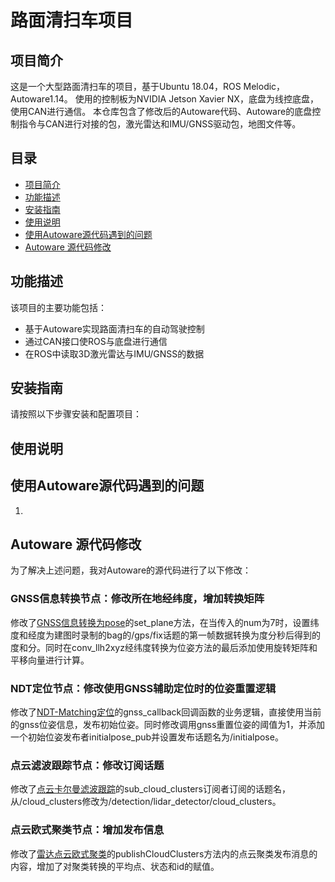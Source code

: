 # 路面清扫车项目

## 项目简介
这是一个大型路面清扫车的项目，基于Ubuntu 18.04，ROS Melodic，Autoware1.14。
使用的控制板为NVIDIA Jetson Xavier NX，底盘为线控底盘，使用CAN进行通信。
本仓库包含了修改后的Autoware代码、Autoware的底盘控制指令与CAN进行对接的包，激光雷达和IMU/GNSS驱动包，地图文件等。

## 目录
- [项目简介](#项目简介)
- [功能描述](#功能描述)
- [安装指南](#安装指南)
- [使用说明](#使用说明)
- [使用Autoware源代码遇到的问题](#使用autoware源代码遇到的问题)
- [Autoware 源代码修改](#Autoware-源代码修改)


## 功能描述
该项目的主要功能包括：
- 基于Autoware实现路面清扫车的自动驾驶控制
- 通过CAN接口使ROS与底盘进行通信
- 在ROS中读取3D激光雷达与IMU/GNSS的数据

## 安装指南
请按照以下步骤安装和配置项目：


## 使用说明

## 使用Autoware源代码遇到的问题

1. 

## Autoware 源代码修改
为了解决上述问题，我对Autoware的源代码进行了以下修改：



### GNSS信息转换节点：修改所在地经纬度，增加转换矩阵
修改了[GNSS信息转换为pose](src/autoware/common/gnss/src/geo_pos_conv.cpp)的set_plane方法，在当传入的num为7时，设置纬度和经度为建图时录制的bag的/gps/fix话题的第一帧数据转换为度分秒后得到的度和分。同时在conv_llh2xyz经纬度转换为位姿方法的最后添加使用旋转矩阵和平移向量进行计算。

### NDT定位节点：修改使用GNSS辅助定位时的位姿重置逻辑
修改了[NDT-Matching定位](src/autoware/core_perception/lidar_localizer/nodes/ndt_matching/ndt_matching.cpp)的gnss_callback回调函数的业务逻辑，直接使用当前的gnss位姿信息，发布初始位姿。同时修改调用gnss重置位姿的阈值为1，并添加一个初始位姿发布者initialpose_pub并设置发布话题名为/initialpose。

### 点云滤波跟踪节点：修改订阅话题
修改了[点云卡尔曼滤波跟踪](src/autoware/core_perception/lidar_kf_contour_track/nodes/lidar_kf_contour_track/lidar_kf_contour_track_core.cpp)的sub_cloud_clusters订阅者订阅的话题名，从/cloud_clusters修改为/detection/lidar_detector/cloud_clusters。

### 点云欧式聚类节点：增加发布信息
修改了[雷达点云欧式聚类](src/autoware/core_perception/lidar_euclidean_cluster_detect/nodes/lidar_euclidean_cluster_detect/lidar_euclidean_cluster_detect.cpp)的publishCloudClusters方法内的点云聚类发布消息的内容，增加了对聚类转换的平均点、状态和id的赋值。


